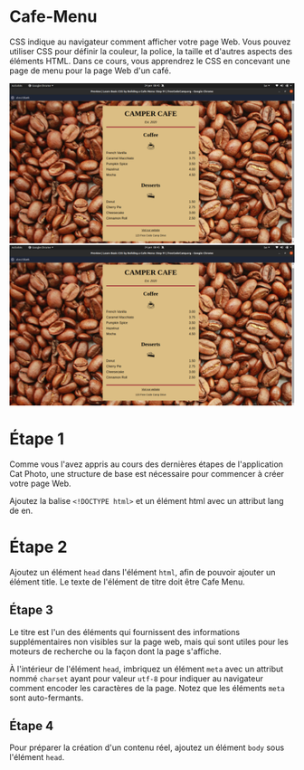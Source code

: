 # Cafe-Menu
CSS indique au navigateur comment afficher votre page Web. Vous pouvez utiliser CSS pour définir la couleur, la police, la taille et d'autres aspects des éléments HTML.  Dans ce cours, vous apprendrez le CSS en concevant une page de menu pour la page Web d'un café.


<img src="./images/Capture d’écran de 2024-01-24 08-45-12.png" alt="cafe-Menu">
<img src="./images/Capture d’écran de 2024-01-24 08-45-16.png" alt="cafe-Menu">


# Étape 1
<p></p>Comme vous l'avez appris au cours des dernières étapes de l'application Cat Photo, une structure de base est nécessaire pour commencer à créer votre page Web.

Ajoutez la balise ```<!DOCTYPE html>``` et un élément html avec un attribut lang de en.

# Étape 2
Ajoutez un élément ```head``` dans l'élément ```html```, afin de pouvoir ajouter un élément title. Le texte de l'élément de titre doit être Cafe Menu.

## Étape 3
Le titre est l'un des éléments qui fournissent des informations supplémentaires non visibles sur la page web, mais qui sont utiles pour les moteurs de recherche ou la façon dont la page s'affiche.

À l'intérieur de l'élément `head`, imbriquez un élément `meta` avec un attribut nommé `charset` ayant pour valeur `utf-8` pour indiquer au navigateur comment encoder les caractères de la page. Notez que les éléments `meta` sont auto-fermants.


## Étape 4
Pour préparer la création d'un contenu réel, ajoutez un élément `body` sous l'élément `head`.

